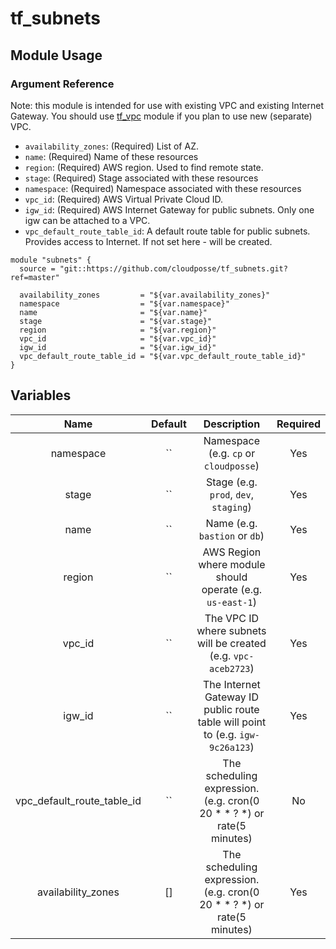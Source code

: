 # tf_subnets

## Module Usage

### Argument Reference

Note: this module is intended for use with existing VPC and existing
Internet Gateway.
You should use [tf_vpc](https://github.com/cloudposse/tf_vpc) module if
you plan to use new (separate) VPC.

* `availability_zones`: (Required) List of AZ.
* `name`: (Required) Name of these resources
* `region`: (Required) AWS region. Used to find remote state.
* `stage`: (Required) Stage associated with these resources
* `namespace`: (Required) Namespace associated with these resources
* `vpc_id`: (Required) AWS Virtual Private Cloud ID.
* `igw_id`: (Required) AWS Internet Gateway for public subnets. Only one igw can be attached to a VPC.
* `vpc_default_route_table_id`: A default route table for public subnets. Provides access to Internet. If not set here - will be created.

```
module "subnets" {
  source = "git::https://github.com/cloudposse/tf_subnets.git?ref=master"

  availability_zones         = "${var.availability_zones}"
  namespace                  = "${var.namespace}"
  name                       = "${var.name}"
  stage                      = "${var.stage}"
  region                     = "${var.region}"
  vpc_id                     = "${var.vpc_id}"
  igw_id                     = "${var.igw_id}"
  vpc_default_route_table_id = "${var.vpc_default_route_table_id}"
}
```

## Variables

|  Name                        |  Default       |  Description                                              | Required |
|:----------------------------:|:--------------:|:--------------------------------------------------------:|:--------:|
| namespace                    | ``             | Namespace (e.g. `cp` or `cloudposse`)                    | Yes      |
| stage                        | ``             | Stage (e.g. `prod`, `dev`, `staging`)                     | Yes      |
| name                         | ``             | Name  (e.g. `bastion` or `db`)                           | Yes      |
| region                       | ``             | AWS Region where module should operate (e.g. `us-east-1`)| Yes      |
| vpc_id                       | ``             | The VPC ID where subnets will be created (e.g. `vpc-aceb2723`)         | Yes      |
| igw_id                       | ``             | The Internet Gateway ID public route table will point to (e.g. `igw-9c26a123`) | Yes       |
| vpc_default_route_table_id   | ``             | The scheduling expression. (e.g. cron(0 20 * * ? *) or rate(5 minutes) | No       |
| availability_zones           | []             | The scheduling expression. (e.g. cron(0 20 * * ? *) or rate(5 minutes) | Yes       |
